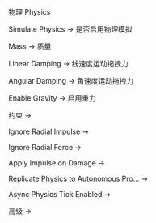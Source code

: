 物理 Physics

Simulate Physics -> 是否启用物理模拟

Mass -> 质量

Linear Damping -> 线速度运动拖拽力

Angular Damping -> 角速度运动拖拽力

Enable Gravity -> 启用重力


约束 ->

Ignore Radial Impulse ->

Ignore Radial Force ->

Apply Impulse on Damage ->

Replicate Physics to Autonomous Pro... ->

Async Physics Tick Enabled ->


高级 ->